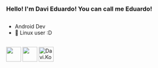 ### Hello! I'm Davi Eduardo! You can call me Eduardo!

##
- Android Dev
- 🐧 Linux user :D
##

<div style="display: inline-block;">
     <img align="center" height="40" width="40" src="https://cdn.jsdelivr.net/gh/devicons/devicon/icons/bash/bash-original.svg" />
     <img align="center" height="40" width="40" src="https://cdn.jsdelivr.net/gh/devicons/devicon/icons/linux/linux-original.svg" />
     <img align="center" height="40" width="40" src="https://cdn.jsdelivr.net/gh/devicons/devicon/icons/kotlin/kotlin-plain.svg" alt="Davi.Kotlin">
</div>
